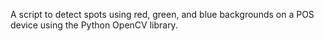 A script to detect spots using red, green, and blue backgrounds on a POS device using the Python OpenCV library.